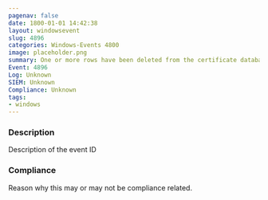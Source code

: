 ```yaml
---
pagenav: false
date: 1800-01-01 14:42:38
layout: windowsevent
slug: 4896
categories: Windows-Events 4800
image: placeholder.png
summary: One or more rows have been deleted from the certificate database
Event: 4896
Log: Unknown
SIEM: Unknown
Compliance: Unknown
tags:
- windows
---
```


### Description

Description of the event ID

### Compliance

Reason why this may or may not be compliance related.
